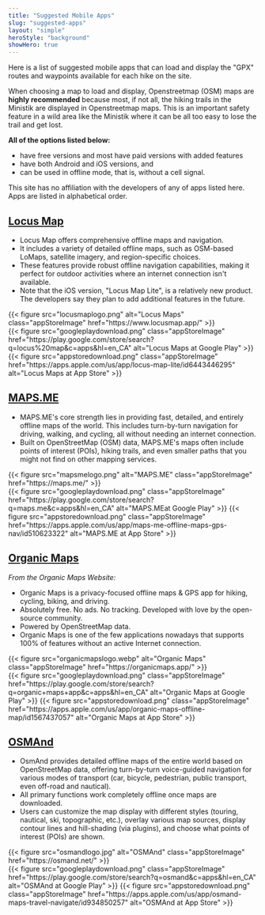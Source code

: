```yaml
---
title: "Suggested Mobile Apps"
slug: "suggested-apps"
layout: "simple"
heroStyle: "background"
showHero: true
---
```


Here is a list of suggested mobile apps that can load and display the "GPX" routes and waypoints available for each hike on the site.

When choosing a map to load and display, Openstreetmap (OSM) maps are **highly recommended** because most, if not all, the hiking trails in the Ministik are displayed in Openstreetmap maps. This is an important safety feature in a wild area like the Ministik where it can be all too easy to lose the trail and get lost.

**All of the options listed below:**
- have free versions and most have paid versions with added features
- have both Android and iOS versions, and
- can be used in offline mode, that is, without a cell signal.

This site has no affiliation with the developers of any of apps listed here. Apps are listed in alphabetical order.

## [Locus Map](https://www.locusmap.app/)
<div class="w-full">
<ul>
  <li>Locus Map offers comprehensive offline maps and navigation.</li>
  <li>It includes a variety of detailed offline maps, such as OSM-based LoMaps, satellite imagery, and region-specific choices.</li>
  <li>These features provide robust offline navigation capabilities, making it perfect for outdoor activities where an internet connection isn't available.</li>
  <li>Note that the iOS version, "Locus Map Lite", is a relatively new product. The developers say they plan to add additional features in the future.</li>
</ul>
  </div>
  
  <div class="w-full flex flex-col sm:flex-row gap-0 sm:gap-2 flex items-center justify-start">
    <div class="p-2">
{{< figure
    src="locusmaplogo.png"
    alt="Locus Maps"
    class="appStoreImage"
    href="https://www.locusmap.app/"
>}}
 </div>
  <div class="sm:-mt-50 flex gap-2"> {{< figure src="googleplaydownload.png" class="appStoreImage" href="https://play.google.com/store/search?q=locus%20map&c=apps&hl=en_CA" alt="Locus Maps at Google Play" >}}
  {{< figure src="appstoredownload.png" class="appStoreImage" href="https://apps.apple.com/us/app/locus-map-lite/id6443446295" alt="Locus Maps at App Store" >}}</div>
</div>


## [MAPS.ME](https://maps.me/)
<div class="w-full">
<ul>
  <li>MAPS.ME's core strength lies in providing fast, detailed, and entirely offline maps of the world. This includes turn-by-turn navigation for driving, walking, and cycling, all without needing an internet connection.</li>
  <li>Built on OpenStreetMap (OSM) data, MAPS.ME's maps often include points of interest (POIs), hiking trails, and even smaller paths that you might not find on other mapping services.</li>
</ul>
  </div>
  
  <div class="w-full flex flex-col sm:flex-row gap-0 sm:gap-2 flex items-center justify-start">
    <div class="p-2">
{{< figure
    src="mapsmelogo.png"
    alt="MAPS.ME"
    class="appStoreImage"
    href="https://maps.me/"
>}}
 </div>
  <div class="sm:-mt-50 flex gap-2"> {{< figure src="googleplaydownload.png" class="appStoreImage" href="https://play.google.com/store/search?q=maps.me&c=apps&hl=en_CA" alt="MAPS.MEat Google Play" >}}
  {{< figure src="appstoredownload.png" class="appStoreImage" href="https://apps.apple.com/us/app/maps-me-offline-maps-gps-nav/id510623322" alt="MAPS.ME at App Store" >}}</div>
</div>

## [Organic Maps](https://organicmaps.app/)
<div class="w-full">
   <em>From the Organic Maps Website:</em>
    <ul>
    <li>Organic Maps is a privacy-focused offline maps & GPS app for hiking, cycling, biking, and driving.</li><li>Absolutely free. No ads. No tracking. Developed with love by the open-source community.</li><li>Powered by OpenStreetMap data.</li> <li>Organic Maps is one of the few applications nowadays that supports 100% of features without an active Internet connection.</li></ul>
  </div>
  
  <div class="w-full flex flex-col sm:flex-row gap-0 sm:gap-2 flex items-center justify-start">
    <div class="p-2">
{{< figure
    src="organicmapslogo.webp"
    alt="Organic Maps"
    class="appStoreImage"
    href="https://organicmaps.app/"
>}}
 </div>
  <div class="sm:-mt-50 flex gap-2"> {{< figure src="googleplaydownload.png" class="appStoreImage" href="https://play.google.com/store/search?q=organic+maps+app&c=apps&hl=en_CA" alt="Organic Maps at Google Play" >}}
  {{< figure src="appstoredownload.png" class="appStoreImage" href="https://apps.apple.com/us/app/organic-maps-offline-map/id1567437057" alt="Organic Maps at App Store" >}}</div>
</div>

## [OSMAnd](https://osmand.net/)
<div class="w-full">
  <ul>
  <li>OsmAnd provides detailed offline maps of the entire world based on OpenStreetMap data, offering turn-by-turn voice-guided navigation for various modes of transport (car, bicycle, pedestrian, public transport, even off-road and nautical).</li>
  <li>All primary functions work completely offline once maps are downloaded.</li>
  <li>Users can customize the map display with different styles (touring, nautical, ski, topographic, etc.), overlay various map sources, display contour lines and hill-shading (via plugins), and choose what points of interest (POIs) are shown.</li>
  </ul>
  </div>
  
  <div class="w-full flex flex-col sm:flex-row gap-0 sm:gap-2 flex items-center justify-start">
    <div class="p-2">
{{< figure
    src="osmandlogo.jpg"
    alt="OSMAnd"
    class="appStoreImage"
    href="https://osmand.net/"
>}}
 </div>
  <div class="sm:-mt-50 flex gap-2"> {{< figure src="googleplaydownload.png" class="appStoreImage" href="https://play.google.com/store/search?q=osmand&c=apps&hl=en_CA" alt="OSMAnd at Google Play" >}}
  {{< figure src="appstoredownload.png" class="appStoreImage" href="https://apps.apple.com/us/app/osmand-maps-travel-navigate/id934850257" alt="OSMAnd at App Store" >}}</div>
</div>